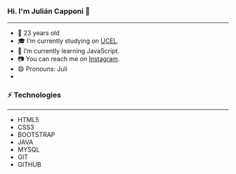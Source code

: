 ### Hi. I'm Julián Capponi 👋

---
- 🌱 23 years old
- :mortar_board: I’m currently studying on [UCEL](https://www.ucel.edu.ar/).
- :muscle: I’m currently learning JavaScript.
- :camera: You can reach me on [Instagram](https://www.instagram.com/julicapponi/).
- 😄 Pronouns: Juli
- 
### ⚡ Technologies
---
- HTML5
- CSS3
- BOOTSTRAP
- JAVA
- MYSQL
- GIT
- GITHUB





